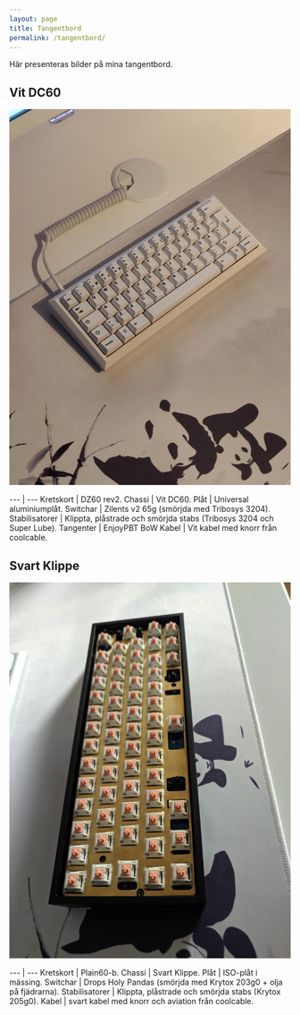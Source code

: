 ```yaml
---
layout: page
title: Tangentbord
permalink: /tangentbord/
---
```


Här presenteras bilder på mina tangentbord.


## Vit DC60

![](/images/dc60.jpg)


--- | ---
Kretskort | DZ60 rev2.
Chassi | Vit DC60.
Plåt | Universal aluminiumplåt.
Switchar | Zilents v2 65g (smörjda med Tribosys 3204).
Stabilisatorer | Klippta, plåstrade och smörjda stabs (Tribosys 3204 och Super Lube).
Tangenter | EnjoyPBT BoW
Kabel | Vit kabel med knorr från coolcable.


## Svart Klippe

![](/images/hp.jpg)


--- | ---
Kretskort | Plain60-b.
Chassi | Svart Klippe.
Plåt | ISO-plåt i mässing.
Switchar | Drops Holy Pandas (smörjda med Krytox 203g0 + olja på fjädrarna).
Stabilisatorer | Klippta, plåstrade och smörjda stabs (Krytox 205g0).
Kabel | svart kabel med knorr och aviation från coolcable.
